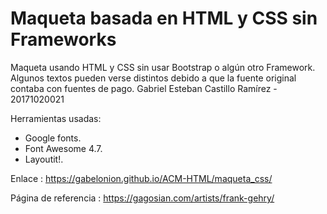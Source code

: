 # Maqueta basada en HTML y CSS sin Frameworks
Maqueta usando HTML y CSS sin usar Bootstrap o algún otro Framework.
Algunos textos pueden verse distintos debido a que la fuente original contaba con fuentes 
de pago.
Gabriel Esteban Castillo Ramírez -  20171020021 

Herramientas usadas:
<ul>
  <li>Google fonts.</li>
  <li>Font Awesome 4.7.</li>
  <li>Layoutit!.</li>
</ul>

Enlace : https://gabelonion.github.io/ACM-HTML/maqueta_css/

Página de referencia : https://gagosian.com/artists/frank-gehry/
